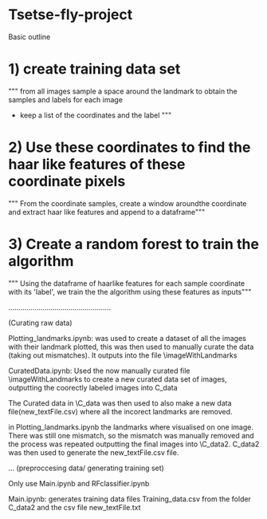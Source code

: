 # Tsetse-fly-project

Basic outline

# 1) create training data set
"""
from all images sample a space around the landmark
to obtain the samples and labels for each image
 - keep a list of the coordinates and the label
"""

# 2) Use these coordinates to find the haar like features of these coordinate pixels
""" From the coordinate samples, create a window aroundthe coordinate and extract haar like features and append to a dataframe"""

# 3) Create a random forest to train the algorithm
""" Using the dataframe of haarlike features for each sample coordinate with its 'label', we train the the algorithm using these features as inputs"""

...................................................

(Curating raw data)

Plotting_landmarks.ipynb: was used to create a dataset of all the images with their landmark plotted, this was then used to manually curate the data (taking out mismatches). It outputs into the file \imageWithLandmarks 

CuratedData.ipynb: Used the now manually curated file \imageWithLandmarks to create a new curated data set of images, outputting the coorectly labeled images into C_data

The Curated data in \C_data was then used to also make a new data file(new_textFile.csv) where all the incorect landmarks are removed.

in Plotting_landmarks.ipynb the landmarks where visualised on one image. There was still one mismatch, so the mismatch was manually removed and the process was repeated outputting the final images into \C_data2. C_data2 was then used to generate the  new_textFile.csv file.

...
(preproccesing data/ generating training set)

Only use 
Main.ipynb and RFclassifier.ipynb

Main.ipynb: generates training data files Training_data.csv from the folder C_data2 and the csv file new_textFile.txt


    
